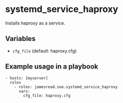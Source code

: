# systemd_service_haproxy

Installs haproxy as a service.
## Variables
* `cfg_file` (default: haproxy.cfg)


## Example usage in a playbook

```
- hosts: [myserver]
  roles
    - roles: jamesread.soe.systemd_service_haproxy
      vars:
        cfg_file: haproxy.cfg
```
